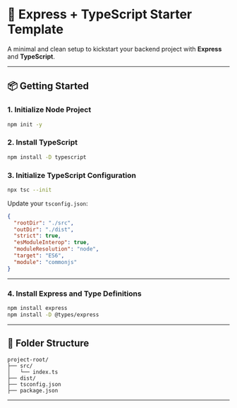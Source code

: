 # 🚀 Express + TypeScript Starter Template

A minimal and clean setup to kickstart your backend project with **Express** and **TypeScript**.

---

## 📦 Getting Started

### 1. Initialize Node Project

```bash
npm init -y
```

### 2. Install TypeScript

```bash
npm install -D typescript
```

### 3. Initialize TypeScript Configuration

```bash
npx tsc --init
```

Update your `tsconfig.json`:

```json
{
  "rootDir": "./src",
  "outDir": "./dist",
  "strict": true,
  "esModuleInterop": true,
  "moduleResolution": "node",
  "target": "ES6",
  "module": "commonjs"
}
```

---

### 4. Install Express and Type Definitions

```bash
npm install express
npm install -D @types/express
```

---

## 📁 Folder Structure

```
project-root/
├── src/
│   └── index.ts
├── dist/
├── tsconfig.json
├── package.json
```

---

